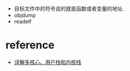 - 目标文件中的符号说的就是函数或者变量的地址.
- objdump
- readelf

# reference
- [详解多核心、用户栈和内核栈](https://zhuanlan.zhihu.com/p/38053782)